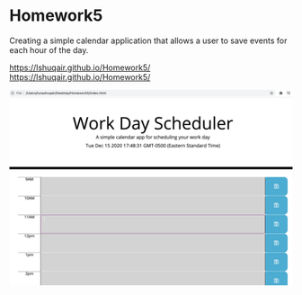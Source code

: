 # Homework5
Creating a simple calendar application that allows a user to save events for each hour of the day. 


https://lshuqair.github.io/Homework5/
https://lshuqair.github.io/Homework5/


![A Screenshot of my Project](image.png)
